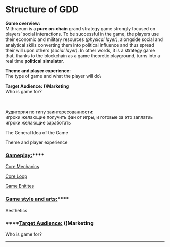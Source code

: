# Structure of GDD

**Game overview:**\
Mithraeum is a **pure on-chain** grand strategy game strongly focused on players’ social interactions. To be successful in the game, the players use their economic and military resources _(physical layer)_, alongside social and analytical skills converting them into political influence and thus spread their will upon others _(social layer)_. In other words, it is a strategy game that, thanks to the blockchain as a game theoretic playground, turns into a real time **political simulator**.

**Theme and player experience:**\
The type of game and what the player will do\


**Target Audience: ()Marketing** \
Who is game for?

\
\
Аудитория по типу заинтересованности:\
игроки желающие получить фан от игры, и готовые за это заплатиь\
игроки желающие заработать





The General Idea of the Game

Theme and player experience

### [**Gameplay:**](broken-reference)****

[Core Mechanics](broken-reference)

[Core Loop](broken-reference)

[Game Enitites](broken-reference)

### [**Game style and arts:**](broken-reference)****

Aesthetics

### ****[**Target Audience:**](broken-reference) **()Marketing**&#x20;

Who is game for?

****













